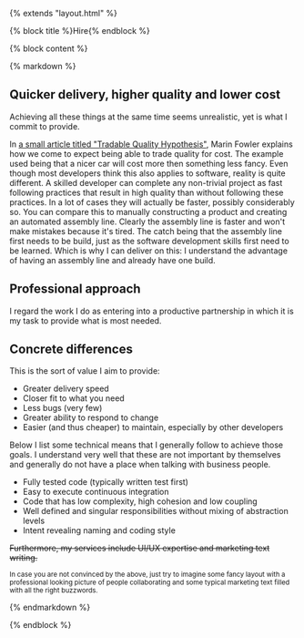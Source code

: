 {% extends "layout.html" %}

{% block title %}Hire{% endblock %}

{% block content %}

{% markdown %}

## Quicker delivery, higher quality and lower cost

Achieving all these things at the same time seems unrealistic, yet is what I commit to provide.

In [a small article titled "Tradable Quality Hypothesis"](http://martinfowler.com/bliki/TradableQualityHypothesis.html),
Marin Fowler explains how we come to expect being able to trade quality for cost. The example used
being that a nicer car will cost more then something less fancy. Even though most developers think
this also applies to software, reality is quite different. A skilled developer can complete any
non-trivial project as fast following practices that result in high quality than without following
these practices. In a lot of cases they will actually be faster, possibly considerably so. You can
compare this to manually constructing a product and creating an automated assembly line. Clearly
the assembly line is faster and won't make mistakes because it's tired. The catch being that the
assembly line first needs to be build, just as the software development skills first need to be
learned. Which is why I can deliver on this: I understand the advantage of having an assembly line
and already have one build.

## Professional approach

I regard the work I do as entering into a productive partnership in which it is my task to provide
what is most needed.


## Concrete differences

This is the sort of value I aim to provide:

* Greater delivery speed
* Closer fit to what you need
* Less bugs (very few)
* Greater ability to respond to change
* Easier (and thus cheaper) to maintain, especially by other developers

Below I list some technical means that I generally follow to achieve those goals. I understand very
well that these are not important by themselves and generally do not have a place when talking with
business people.

* Fully tested code (typically written test first)
* Easy to execute continuous integration
* Code that has low complexity, high cohesion and low coupling
* Well defined and singular responsibilities without mixing of abstraction levels
* Intent revealing naming and coding style

~~Furthermore, my services include UI/UX expertise and marketing text writing.~~

<small>In case you are not convinced by the above, just try to imagine some fancy layout with a professional
looking picture of people collaborating and some typical marketing text filled with all the right
buzzwords.</small>


{% endmarkdown %}

{% endblock %}